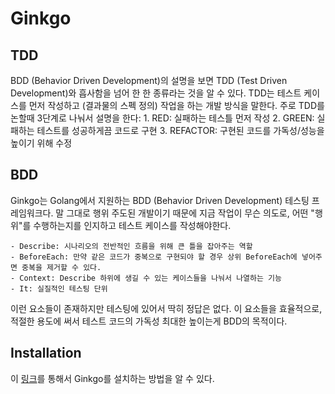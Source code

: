 # Ginkgo

## TDD

BDD (Behavior Driven Development)의 설명을 보면 TDD (Test Driven Development)와 흡사함을 넘어 한 한 종류라는 것을 알 수 있다.
TDD는 테스트 케이스를 먼저 작성하고 (결과물의 스펙 정의) 작업을 하는 개발 방식을 말한다.
주로 TDD를 논할때 3단계로 나눠서 설명을 한다:
    1. RED: 실패하는 테스틀 먼저 작성
    2. GREEN: 실패하는 테스트를 성공하게끔 코드로 구현
    3. REFACTOR: 구현된 코드를 가독성/성능을 높이기 위해 수정

## BDD
Ginkgo는 Golang에서 지원하는 BDD (Behavior Driven Development) 테스팅 프레임워크다. 
말 그대로 행위 주도된 개발이기 때문에 지금 작업이 무슨 의도로, 어떤 "행위"를 수행하는지를 인지하고 테스트 케이스를 작성해야한다.

    - Describe: 시나리오의 전반적인 흐름을 위해 큰 틀을 잡아주는 역할
    - BeforeEach: 만약 같은 코드가 중복으로 구현되야 할 경우 상위 BeforeEach에 넣어주면 중복을 제거할 수 있다.
    - Context: Describe 하위에 생길 수 있는 케이스들을 나눠서 나열하는 기능
    - It: 실질적인 테스팅 단위

이런 요소들이 존재하지만 테스팅에 있어서 딱히 정답은 없다.
이 요소들을 효율적으로, 적절한 용도에 써서 테스트 코드의 가독성 최대한 높이는게 BDD의 목적이다.

## Installation
이 [링크](https://onsi.github.io/ginkgo/)를 통해서 Ginkgo를 설치하는 방법을 알 수 있다.

